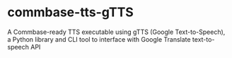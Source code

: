 # commbase-tts-gTTS

A Commbase-ready TTS executable using gTTS (Google Text-to-Speech), a Python library and CLI tool to interface with Google Translate text-to-speech API
